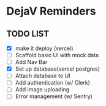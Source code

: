 # DejaV Reminders

## TODO LIST

- [x] make it deploy (vercel)
- [ ] Scaffold basic UI with mock data
- [ ] Add Nav Bar
- [x] Set up database(vercel postgres)
- [ ] Attach database to UI
- [ ] Add authentication (w/ Clerk)
- [ ] Add image uploading
- [ ] Error management (w/ Sentry)
